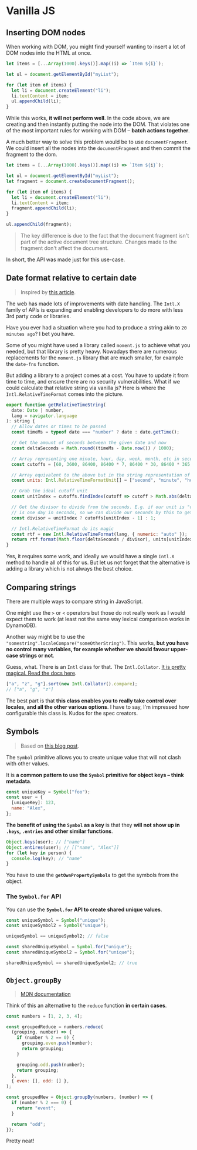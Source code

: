 # Vanilla JS

## Inserting DOM nodes

When working with DOM, you might find yourself wanting to insert a lot of DOM nodes into the HTML at once.

```js
let items = [...Array(1000).keys()].map((i) => `Item ${i}`);

let ul = document.getElementById("myList");

for (let item of items) {
  let li = document.createElement("li");
  li.textContent = item;
  ul.appendChild(li);
}
```

While this works, **it will not perform well**. In the code above, we are creating and then instantly putting the node into the DOM. That violates one of the most important rules for working with DOM – **batch actions together**.

A much better way to solve this problem would be to use `documentFragment`. We could insert all the nodes into the `documentFragment` and then commit the fragment to the dom.

```js
let items = [...Array(1000).keys()].map((i) => `Item ${i}`);

let ul = document.getElementById("myList");
let fragment = document.createDocumentFragment();

for (let item of items) {
  let li = document.createElement("li");
  li.textContent = item;
  fragment.appendChild(li);
}

ul.appendChild(fragment);
```

> The key difference is due to the fact that the document fragment isn't part of the active document tree structure. Changes made to the fragment don't affect the document.

In short, the API was made just for this use-case.

## Date format relative to certain date

> Inspired by [this article](https://www.builder.io/blog/relative-time).

The web has made lots of improvements with date handling. The `Intl.X` family of APIs is expanding and enabling developers to do more with less 3rd party code or libraries.

Have you ever had a situation where you had to produce a string akin to `20 minutes ago`? I bet you have.

Some of you might have used a library called `moment.js` to achieve what you needed, but that library is pretty heavy. Nowadays there are numerous replacements for the `moment.js` library that are much smaller, for example the `date-fns` function.

But adding a library to a project comes at a cost. You have to update it from time to time, and ensure there are no security vulnerabilities. What if we could calculate that relative string via vanilla js? Here is where the `Intl.RelativeTimeFormat` comes into the picture.

```js
export function getRelativeTimeString(
  date: Date | number,
  lang = navigator.language
): string {
  // Allow dates or times to be passed
  const timeMs = typeof date === "number" ? date : date.getTime();

  // Get the amount of seconds between the given date and now
  const deltaSeconds = Math.round((timeMs - Date.now()) / 1000);

  // Array representing one minute, hour, day, week, month, etc in seconds
  const cutoffs = [60, 3600, 86400, 86400 * 7, 86400 * 30, 86400 * 365, Infinity];

  // Array equivalent to the above but in the string representation of the units
  const units: Intl.RelativeTimeFormatUnit[] = ["second", "minute", "hour", "day", "week", "month", "year"];

  // Grab the ideal cutoff unit
  const unitIndex = cutoffs.findIndex(cutoff => cutoff > Math.abs(deltaSeconds));

  // Get the divisor to divide from the seconds. E.g. if our unit is "day" our divisor
  // is one day in seconds, so we can divide our seconds by this to get the # of days
  const divisor = unitIndex ? cutoffs[unitIndex - 1] : 1;

  // Intl.RelativeTimeFormat do its magic
  const rtf = new Intl.RelativeTimeFormat(lang, { numeric: "auto" });
  return rtf.format(Math.floor(deltaSeconds / divisor), units[unitIndex]);
}
```

Yes, it requires some work, and ideally we would have a single `Intl.X` method to handle all of this for us. But let us not forget that the alternative is adding a library which is not always the best choice.

## Comparing strings

There are multiple ways to compare string in JavaScript.

One might use the `>` or `<` operators but those do not really work as I would expect them to work (at least not the same way lexical comparison works in DynamoDB).

Another way might be to use the `"somestring".localeCompare("someOtherString")`. This works, **but you have no control many variables, for example whether we should favour upper-case strings or not**.

Guess, what. There is an `Intl` class for that. The `Intl.Collator`. [It is pretty magical. Read the docs here](https://developer.mozilla.org/en-US/docs/Web/JavaScript/Reference/Global_Objects/Intl/Collator).

```js
["a", "z", "g"].sort(new Intl.Collator().compare);
// ["a", "g", "z"]
```

The best part is that **this class enables you to really take control over locales, and all the other various options**. I have to say, I'm impressed how configurable this class is. Kudos for the spec creators.

## Symbols

> Based on [this blog post](https://www.trevorlasn.com/blog/symbols-in-javascript).

The `Symbol` primitive allows you to create unique value that will not clash with other values.

It is **a common pattern to use the `Symbol` primitive for object keys – think metadata**.

```js
const uniqueKey = Symbol("foo");
const user = {
  [uniqueKey]: 123,
  name: "Alex",
};
```

**The benefit of using the `Symbol` as a key** is that they **will not show up in `.keys`, `.entries` and other similar functions**.

```js
Object.keys(user); // ["name"]
Object.entires(user); // [["name", "Alex"]]
for (let key in person) {
  console.log(key); // "name"
}
```

You have to use the **`getOwnPropertySymbols`** to get the symbols from the object.

### The `Symbol.for` API

You can use the **`Symbol.for` API to create shared unique values**.

```js
const uniqueSymbol = Symbol("unique");
const uniqueSymbol2 = Symbol("unique");

uniqueSymbol == uniqueSymbol2; // false

const sharedUniqueSymbol = Symbol.for("unique");
const sharedUniqueSymbol2 = Symbol.for("unique");

sharedUniqueSymbol == sharedUniqueSymbol2; // true
```

## `Object.groupBy`

> [MDN documentation](https://developer.mozilla.org/en-US/docs/Web/JavaScript/Reference/Global_Objects/Object/groupBy)

Think of this an alternative to the `reduce` function **in certain cases**.

```js
const numbers = [1, 2, 3, 4];

const groupedReduce = numbers.reduce(
  (grouping, number) => {
    if (number % 2 == 0) {
      grouping.even.push(number);
      return grouping;
    }

    grouping.odd.push(number);
    return grouping;
  },
  { even: [], odd: [] },
);

const groupedNew = Object.groupBy(numbers, (number) => {
  if (number % 2 === 0) {
    return "event";
  }

  return "odd";
});
```

Pretty neat!
